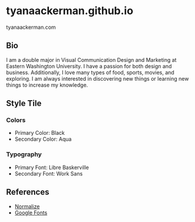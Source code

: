# tyanaackerman.github.io
tyanaackerman.com

## Bio
I am a double major in Visual Communication Design and Marketing at Eastern Washington University. I have a passion for both design and business. Additionally, I love many types of food, sports, movies, and exploring. I am always interested in discovering new things or learning new things to increase my knowledge.

## Style Tile
### Colors
* Primary Color: Black
* Secondary Color: Aqua

### Typography
* Primary Font: Libre Baskerville
* Secondary Font: Work Sans

## References
* [Normalize](https://necolas.github.io/normalize.css/)
* [Google Fonts](https://fonts.google.com/)